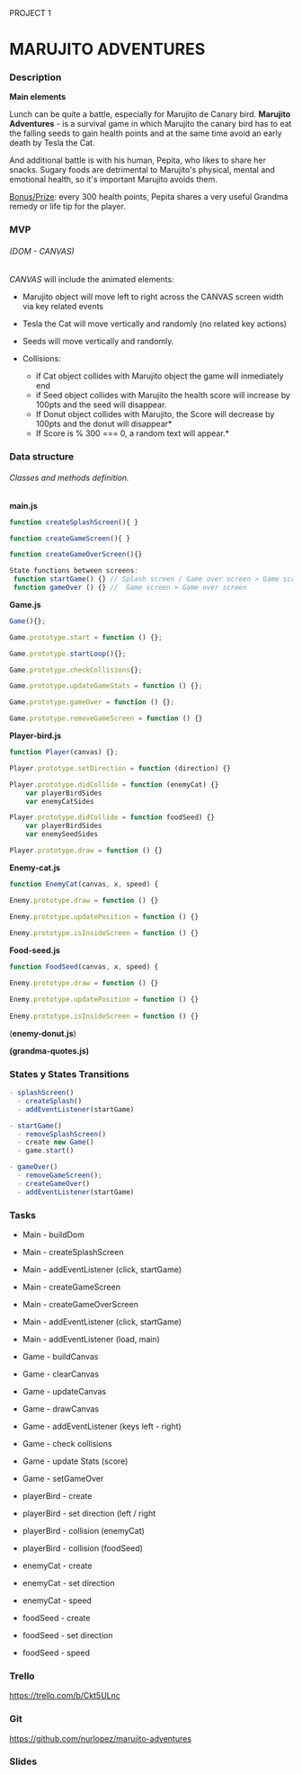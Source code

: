 PROJECT 1

# MARUJITO ADVENTURES

### Description

**Main elements**

Lunch can be quite a battle, especially for Marujito de Canary bird. **Marujito Adventures** - is a survival game in which  Marujito the canary bird has to eat the falling seeds to gain health points and at the same time avoid an early death by Tesla the Cat. 

And additional battle is with his human, Pepita, who likes to share her snacks. Sugary foods are detrimental to Marujito's physical, mental and emotional health, so it's important Marujito avoids them. 

<u>Bonus/Prize</u>: every 300 health points, Pepita shares a very useful Grandma remedy or life tip for the player.



### MVP

###### (DOM - CANVAS) 

*CANVAS* will include the animated elements: 

- Marujito object will move left to right across the CANVAS screen width via key related events

- Tesla the Cat will move vertically and randomly (no related key actions) 

- Seeds will move vertically and randomly. 

- Collisions: 

  - if Cat object collides with Marujito object the game will inmediately end
  - if Seed object collides with Marujito the health score will increase by 100pts and the seed will disappear. 
  - If Donut object collides with Marujito, the Score will decrease by 100pts and the donut will disappear*
  - If Score is % 300 === 0, a random text will appear.* 

  

### Data structure

###### Classes and methods definition.

**main.js**

```js
function createSplashScreen(){ }

function createGameScreen(){ }

function createGameOverScreen(){}

State functions between screens:
 function startGame() {} // Splash screen / Game over screen > Game screen
 function gameOver () {} //  Game screen > Game over screen 

```

**Game.js**

```js
Game(){};

Game.prototype.start = function () {};

Game.prototype.startLoop(){};

Game.prototype.checkCollisions{};

Game.prototype.updateGameStats = function () {};

Game.prototype.gameOver = function () {};

Game.prototype.removeGameScreen = function () {}
```

**Player-bird.js**

```js
function Player(canvas) {};

Player.prototype.setDirection = function (direction) {}

Player.prototype.didCollide = function (enemyCat) {}
	var playerBirdSides
    var enemyCatSides 

Player.prototype.didCollide = function foodSeed) {}
	var playerBirdSides
    var enemySeedSides 

Player.prototype.draw = function () {}
```

**Enemy-cat.js**

```js
function EnemyCat(canvas, x, speed) {

Enemy.prototype.draw = function () {}

Enemy.prototype.updatePosition = function () {}
	
Enemy.prototype.isInsideScreen = function () {}
```

**Food-seed.js**

```js
function FoodSeed(canvas, x, speed) {

Enemy.prototype.draw = function () {}

Enemy.prototype.updatePosition = function () {}
	
Enemy.prototype.isInsideScreen = function () {}
```



(**enemy-donut.js**)

**(grandma-quotes.js)**



### States y States Transitions

```js
- splashScreen()
  - createSplash()
  - addEventListener(startGame)
```

```js
- startGame()
  - removeSplashScreen()
  - create new Game()
  - game.start()
```

```js
- gameOver()
  - removeGameScreen();
  - createGameOver()
  - addEventListener(startGame) 
```



### Tasks

- Main - buildDom

- Main - createSplashScreen

- Main - addEventListener (click, startGame)

- Main - createGameScreen

- Main - createGameOverScreen

- Main - addEventListener (click, startGame)

- Main - addEventListener (load, main)

- Game - buildCanvas

- Game - clearCanvas

- Game - updateCanvas

- Game - drawCanvas

- Game - addEventListener (keys left - right)

- Game - check collisions

- Game  - update Stats (score)

- Game - setGameOver

- playerBird - create

- playerBird - set direction (left / right

- playerBird - collision (enemyCat)

- playerBird - collision (foodSeed)

- enemyCat - create

- enemyCat - set direction

- enemyCat - speed

- foodSeed - create

- foodSeed - set direction

- foodSeed - speed

  

### Trello

https://trello.com/b/Ckt5ULnc



### Git
https://github.com/nurlopez/marujito-adventures 

### Slides
